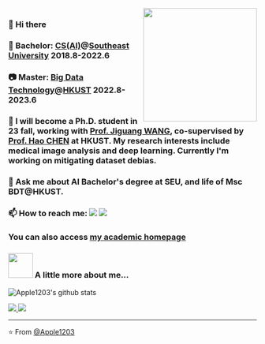 <img align='right' src="https://media.giphy.com/media/M9gbBd9nbDrOTu1Mqx/giphy.gif" width="230">

### 👋 Hi there
### 🌱 Bachelor: [CS(AI)](https://cse.seu.edu.cn)@[Southeast University](https://www.seu.edu.cn) 2018.8-2022.6
### :camera: Master: [Big Data Technology](https://seng.hkust.edu.hk/academics/taught-postgraduate/msc-bdt)@[HKUST](https://hkust.edu.hk/) 2022.8-2023.6
### 🔭 I will become a Ph.D. student in 23 fall, working with [Prof. Jiguang WANG](https://wang-lab.hkust.edu.hk/), co-supervised by [Prof. Hao CHEN](https://hkustsmartlab.netlify.app/) at HKUST. My research interests include medical image analysis and deep learning. Currently I'm working on mitigating dataset debias.
### 💬 Ask me about AI Bachelor's degree at SEU, and life of Msc BDT@HKUST.
### 📫 How to reach me: [![](https://img.shields.io/badge/Gmail-Apple1203-red)](mailto:zobppc@gmail.com) [![](https://img.shields.io/badge/Telegram-%40Apple1203-blue)](https://t.me/stdafx)
### You can also access [my academic homepage](https://wmh1203.github.io)
### <img src="https://media.giphy.com/media/VgCDAzcKvsR6OM0uWg/giphy.gif" width="50"> A little more about me...  
![Apple1203's github stats](https://github-readme-stats.vercel.app/api?username=Apple1203&hide=contribs,prs&count_private=true&show_icons=true)

<a href="https://github.com/Apple1203">
  <img src="https://img.shields.io/github/followers/Apple1203">
</a>
<a href="https://github.com/Apple1203">
   <img src="https://komarev.com/ghpvc/?username=Apple1203">
</a>

<!--START_SECTION:waka-->

<!--END_SECTION:waka-->

---

⭐️ From [@Apple1203](https://github.com/Apple1203)
<!--
**Apple1203/Apple1203** is a ✨ _special_ ✨ repository because its `README.md` (this file) appears on your GitHub profile.

Here are some ideas to get you started:



- 👯 I’m looking to collaborate on ...
- 🤔 I’m looking for help with ...
- 😄 Pronouns: ...
- ⚡ Fun fact: ...
-->

